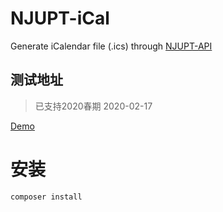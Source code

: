 # NJUPT-iCal

Generate iCalendar file (.ics) through [NJUPT-API](https://github.com/gaoliang/NJUPT-API)

## 测试地址
> 已支持2020春期
> 2020-02-17

[Demo](http://47.101.209.145)

# 安装

```
composer install
```





